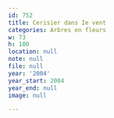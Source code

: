 ```yaml
---
id: 752
title: Cerisier dans Ie vent
categories: Arbres en fleurs
w: 73
h: 100
location: null
note: null
file: null
year: '2004'
year_start: 2004
year_end: null
image: null

---
```

